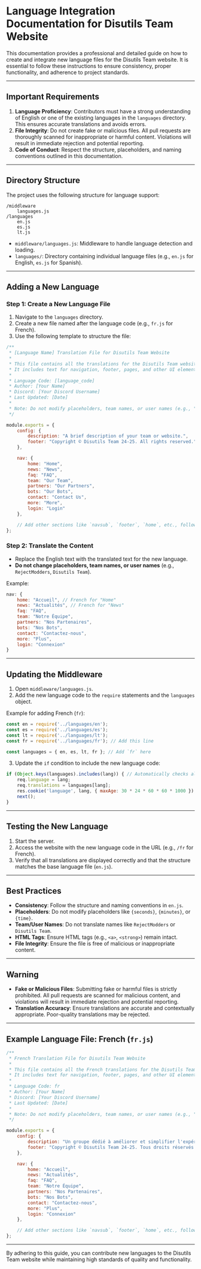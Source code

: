 # Language Integration Documentation for Disutils Team Website

This documentation provides a professional and detailed guide on how to create and integrate new language files for the Disutils Team website. It is essential to follow these instructions to ensure consistency, proper functionality, and adherence to project standards.

---

## **Important Requirements**

1. **Language Proficiency**: Contributors must have a strong understanding of English or one of the existing languages in the `languages` directory. This ensures accurate translations and avoids errors.
2. **File Integrity**: Do not create fake or malicious files. All pull requests are thoroughly scanned for inappropriate or harmful content. Violations will result in immediate rejection and potential reporting.
3. **Code of Conduct**: Respect the structure, placeholders, and naming conventions outlined in this documentation.

---

## **Directory Structure**

The project uses the following structure for language support:

```
/middleware
    languages.js
/languages
    en.js
    es.js
    lt.js
```

- `middleware/languages.js`: Middleware to handle language detection and loading.
- `languages/`: Directory containing individual language files (e.g., `en.js` for English, `es.js` for Spanish).

---

## **Adding a New Language**

### **Step 1: Create a New Language File**
1. Navigate to the `languages` directory.
2. Create a new file named after the language code (e.g., `fr.js` for French).
3. Use the following template to structure the file:

```javascript
/**
 * [Language Name] Translation File for Disutils Team Website
 *
 * This file contains all the translations for the Disutils Team website in [Language Name].
 * It includes text for navigation, footer, pages, and other UI elements.
 *
 * Language Code: [language_code]
 * Author: [Your Name]
 * Discord: [Your Discord Username]
 * Last Updated: [Date]
 *
 * Note: Do not modify placeholders, team names, or user names (e.g., "RejectModders", "Disutils Team").
 */

module.exports = {
    config: {
        description: "A brief description of your team or website.",
        footer: "Copyright © Disutils Team 24-25. All rights reserved."
    },

    nav: {
        home: "Home",
        news: "News",
        faq: "FAQ",
        team: "Our Team",
        partners: "Our Partners",
        bots: "Our Bots",
        contact: "Contact Us",
        more: "More",
        login: "Login"
    },

    // Add other sections like `navsub`, `footer`, `home`, etc., following the structure in `en.js`.
};
```

### **Step 2: Translate the Content**
- Replace the English text with the translated text for the new language.
- **Do not change placeholders, team names, or user names** (e.g., `RejectModders`, `Disutils Team`).

Example:
```javascript
nav: {
    home: "Accueil", // French for "Home"
    news: "Actualités", // French for "News"
    faq: "FAQ",
    team: "Notre Équipe",
    partners: "Nos Partenaires",
    bots: "Nos Bots",
    contact: "Contactez-nous",
    more: "Plus",
    login: "Connexion"
}
```

---

## **Updating the Middleware**

1. Open `middleware/languages.js`.
2. Add the new language code to the `require` statements and the `languages` object.

Example for adding French (`fr`):
```javascript
const en = require('../languages/en');
const es = require('../languages/es');
const lt = require('../languages/lt');
const fr = require('../languages/fr'); // Add this line

const languages = { en, es, lt, fr }; // Add `fr` here
```

3. Update the `if` condition to include the new language code:
```javascript
if (Object.keys(languages).includes(lang)) { // Automatically checks all supported languages
    req.language = lang;
    req.translations = languages[lang];
    res.cookie('language', lang, { maxAge: 30 * 24 * 60 * 60 * 1000 });
    next();
}
```

---

## **Testing the New Language**

1. Start the server.
2. Access the website with the new language code in the URL (e.g., `/fr` for French).
3. Verify that all translations are displayed correctly and that the structure matches the base language file (`en.js`).

---

## **Best Practices**

- **Consistency**: Follow the structure and naming conventions in `en.js`.
- **Placeholders**: Do not modify placeholders like `{seconds}`, `{minutes}`, or `{time}`.
- **Team/User Names**: Do not translate names like `RejectModders` or `Disutils Team`.
- **HTML Tags**: Ensure HTML tags (e.g., `<a>`, `<strong>`) remain intact.
- **File Integrity**: Ensure the file is free of malicious or inappropriate content.

---

## **Warning**

- **Fake or Malicious Files**: Submitting fake or harmful files is strictly prohibited. All pull requests are scanned for malicious content, and violations will result in immediate rejection and potential reporting.
- **Translation Accuracy**: Ensure translations are accurate and contextually appropriate. Poor-quality translations may be rejected.

---

## **Example Language File: French (`fr.js`)**

```javascript
/**
 * French Translation File for Disutils Team Website
 *
 * This file contains all the French translations for the Disutils Team website.
 * It includes text for navigation, footer, pages, and other UI elements.
 *
 * Language Code: fr
 * Author: [Your Name]
 * Discord: [Your Discord Username]
 * Last Updated: [Date]
 *
 * Note: Do not modify placeholders, team names, or user names (e.g., "RejectModders", "Disutils Team").
 */

module.exports = {
    config: {
        description: "Un groupe dédié à améliorer et simplifier l'expérience Discord pour tous les utilisateurs.",
        footer: "Copyright © Disutils Team 24-25. Tous droits réservés."
    },

    nav: {
        home: "Accueil",
        news: "Actualités",
        faq: "FAQ",
        team: "Notre Équipe",
        partners: "Nos Partenaires",
        bots: "Nos Bots",
        contact: "Contactez-nous",
        more: "Plus",
        login: "Connexion"
    },

    // Add other sections like `navsub`, `footer`, `home`, etc., following the structure in `en.js`.
};
```

---

By adhering to this guide, you can contribute new languages to the Disutils Team website while maintaining high standards of quality and functionality.
